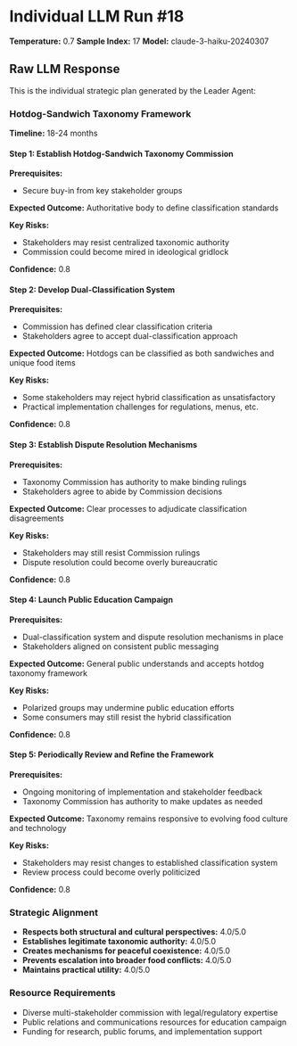 # Individual LLM Run #18

**Temperature:** 0.7
**Sample Index:** 17
**Model:** claude-3-haiku-20240307

## Raw LLM Response

This is the individual strategic plan generated by the Leader Agent:

### Hotdog-Sandwich Taxonomy Framework

**Timeline:** 18-24 months

#### Step 1: Establish Hotdog-Sandwich Taxonomy Commission

**Prerequisites:**
- Secure buy-in from key stakeholder groups

**Expected Outcome:** Authoritative body to define classification standards

**Key Risks:**
- Stakeholders may resist centralized taxonomic authority
- Commission could become mired in ideological gridlock

**Confidence:** 0.8

#### Step 2: Develop Dual-Classification System

**Prerequisites:**
- Commission has defined clear classification criteria
- Stakeholders agree to accept dual-classification approach

**Expected Outcome:** Hotdogs can be classified as both sandwiches and unique food items

**Key Risks:**
- Some stakeholders may reject hybrid classification as unsatisfactory
- Practical implementation challenges for regulations, menus, etc.

**Confidence:** 0.8

#### Step 3: Establish Dispute Resolution Mechanisms

**Prerequisites:**
- Taxonomy Commission has authority to make binding rulings
- Stakeholders agree to abide by Commission decisions

**Expected Outcome:** Clear processes to adjudicate classification disagreements

**Key Risks:**
- Stakeholders may still resist Commission rulings
- Dispute resolution could become overly bureaucratic

**Confidence:** 0.8

#### Step 4: Launch Public Education Campaign

**Prerequisites:**
- Dual-classification system and dispute resolution mechanisms in place
- Stakeholders aligned on consistent public messaging

**Expected Outcome:** General public understands and accepts hotdog taxonomy framework

**Key Risks:**
- Polarized groups may undermine public education efforts
- Some consumers may still resist the hybrid classification

**Confidence:** 0.8

#### Step 5: Periodically Review and Refine the Framework

**Prerequisites:**
- Ongoing monitoring of implementation and stakeholder feedback
- Taxonomy Commission has authority to make updates as needed

**Expected Outcome:** Taxonomy remains responsive to evolving food culture and technology

**Key Risks:**
- Stakeholders may resist changes to established classification system
- Review process could become overly politicized

**Confidence:** 0.8

### Strategic Alignment

- **Respects both structural and cultural perspectives:** 4.0/5.0
- **Establishes legitimate taxonomic authority:** 4.0/5.0
- **Creates mechanisms for peaceful coexistence:** 4.0/5.0
- **Prevents escalation into broader food conflicts:** 4.0/5.0
- **Maintains practical utility:** 4.0/5.0

### Resource Requirements

- Diverse multi-stakeholder commission with legal/regulatory expertise
- Public relations and communications resources for education campaign
- Funding for research, public forums, and implementation support
